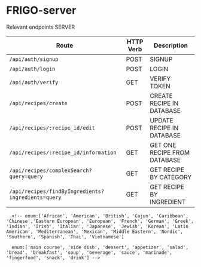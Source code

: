 # FRIGO-server


Relevant endpoints SERVER

| Route                                               | HTTP Verb  | Description                     |
| --------------------------------------------------- | ---------- | ------------------------------- |
| `/api/auth/signup`                                  | POST       | SIGNUP                          |
| `/api/auth/login`                                   | POST       | LOGIN                           |
| `/api/auth/verify`                                  | GET        | VERIFY TOKEN                    |
| `/api/recipes/create`                               | POST       | CREATE RECIPE IN DATABASE       |
| `/api/recipes/:recipe_id/edit`                      | POST       | UPDATE RECIPE IN DATABASE       |
| `/api/recipes/:recipe_id/information`               | GET        | GET ONE RECIPE FROM DATABASE    |
| `/api/recipes/complexSearch?query=query`            | GET        | GET RECIPE BY CATEGORY          |
| `/api/recipes/findByIngredients?ingredients=query`   | GET        | GET RECIPE BY INGREDIENT        |


<!-- PREGUNTAR SI ES NECESARIO QUE NUESTRAS RUTAS SEAN IGUALES A LAS DE LA LLAMADA A LA API -->

      <!-- enum:['African', 'American', 'British', 'Cajun', 'Caribbean', 'Chinese','Eastern European', 'European', 'French', 'German', 'Greek', 'Indian', 'Irish', 'Italian', 'Japanese', 'Jewish', 'Korean', 'Latin American', 'Mediterranean', 'Mexican', 'Middle Eastern', 'Nordic', 'Southern', 'Spanish', 'Thai', 'Vietnamese']

      enum:['main course', 'side dish', 'dessert', 'appetizer', 'salad', 'bread', 'breakfast', 'soup', 'beverage', 'sauce', 'marinade', 'fingerfood', 'snack', 'drink'] -->

